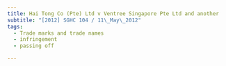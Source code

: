 ```yaml
---
title: Hai Tong Co (Pte) Ltd v Ventree Singapore Pte Ltd and another
subtitle: "[2012] SGHC 104 / 11\_May\_2012"
tags:
  - Trade marks and trade names
  - infringement
  - passing off

---
```


